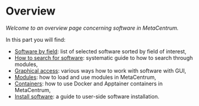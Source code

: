 # Overview

*Welcome to an overview page concerning software in MetaCentrum.*

In this part you will find:

- [Software by field](/software/sw-list/amber/): list of selected software sorted by field of interest,
- [How to search for software](/software/search-soft/): systematic guide to how to search through modules,
- [Graphical access](/software/graphical-access/): various ways how to work with software with GUI,
- [Modules](/software/modules/): how to load and use modules in MetaCentrum,
- [Containers](/software/containers/): how to use Docker and Apptainer containers in MetaCentrum,
- [Install software](/software/install-software/): a guide to user-side software installation.



